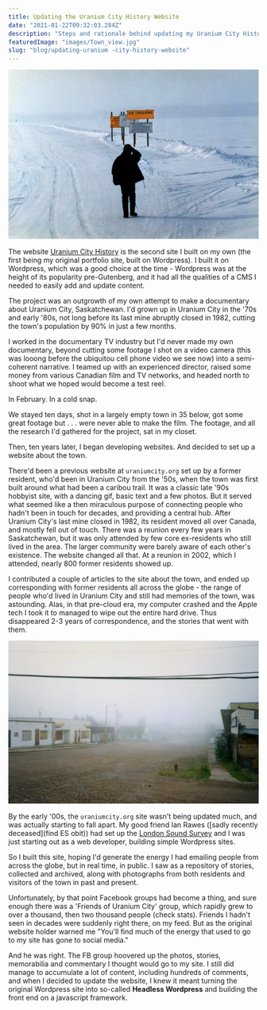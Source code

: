 ```yaml
---
title: Updating the Uranium City History Website
date: "2021-01-22T09:32:03.284Z"
description: "Steps and rationale behind updating my Uranium City History website"
featuredImage: "images/Town_view.jpg"
slug: "blog/updating-uranium -city-history-website"
---
```


<!-- 
Links: [Link text Here](https://link-url-here.org)

 -->

<!-- ## Updating the Uranium City History website -->

![Ice Road over Beaverlodge Lake](./images/Ice_road.jpg)


The website [Uranium City History]('https://uraniumcity-history.com') is the second site I built on my own (the first being my original portfolio site, built on Wordpress). I built it on Wordpress, which was a good choice at the time - Wordpress was at the height of its popularity pre-Gutenberg, and it had all the qualities of a CMS I needed to easily add and update content. 

The project was an outgrowth of my own attempt to make a documentary about Uranium City, Saskatchewan. I'd grown up in Uranium City in the '70s and early '80s, not long before its last mine abruptly closed in 1982, cutting the town's population by 90% in just a few months. 

I worked in the documentary TV industry but I'd never made my own documentary, beyond cutting some footage I shot on a video camera (this was looong before the ubiquitou cell phone video we see now) into a semi-coherent narrative. I teamed up with an experienced director, raised some money from various Canadian film and TV networks, and headed north to shoot what we hoped would become a test reel. 

In February. In a cold snap. 

We stayed ten days, shot in a largely empty town in 35 below, got some great footage but . . . were never able to make the film. The footage, and all the research I'd gathered for the project, sat in my closet. 

Then, ten years later, I began developing websites. And decided to set up a website about the town. 

There'd been a previous website at `uraniumcity.org` set up by a former resident, who'd been in Uranium City from the '50s, when the town was first built around what had been a caribou trail. It was a classic late '90s hobbyist site, with a dancing gif, basic text and a few photos. But it served what seemed like a then miraculous purpose of connecting people who hadn't been in touch for decades, and providing a central hub. After Uranium City's last mine closed in 1982, its resident moved all over Canada, and mostly fell out of touch. There was a reunion every few years in Saskatchewan, but it was only attended by few core ex-residents who still lived in the area. The larger community were barely aware of each other's existence. The website changed all that. At a reunion in 2002, which I attended, nearly 800 former residents showed up. 

I contributed a couple of articles to the site about the town, and ended up corresponding with former residents all across the globe - the range of people who'd lived in Uranium City and still had memories of the town, was astounding. Alas, in that pre-cloud era, my computer crashed and the Apple tech I took it to managed to wipe out the entire hard drive. Thus disappeared 2-3 years of correspondence, and the stories that went with them. 

![Uranium City Main Street in the fog](./images/Main_street_in_fog.jpg)

By the early '00s, the `uraniumcity.org` site wasn't being updated much, and was actually starting to fall apart. My good friend Ian Rawes ([sadly recently deceased](find ES obit)) had set up the [London Sound Survey](https://londonsoundsurvey.org) and I was just starting out as a web developer, building simple Wordpress sites. 

So I built this site, hoping I'd generate the energy I had emailing people from across the globe, but in real time, in public. I saw as a repository of stories, collected and archived, along with photographs from both residents and visitors of the town in past and present. 

Unfortunately, by that point Facebook groups had become a thing, and sure enough there was a 'Friends of Uranium City' group, which rapidly grew to over a thousand, then two thousand people (check stats). Friends I hadn't seen in decades were suddenly right there, on my feed. But as the original website holder warned me "You'll find much of the energy that used to go to my site has gone to social media."

And he was right. The FB group hoovered up the photos, stories, memorabilia and commentary I thought would go to my site. I still did manage to accumulate a lot of content, including hundreds of comments, and when I decided to update the website, I knew it meant turning the original Wordpress site into so-called **Headless Wordpress** and building the front end on a javascript framework. 



